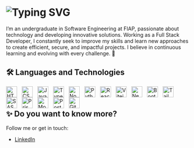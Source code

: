 # <img src="https://readme-typing-svg.herokuapp.com?font=Noto+Sans&weight=600&size=30&duration=4000&pause=1000&color=F0F6FC&center=false&vCenter=true&width=600&height=40&lines=Welcome+to+my+Profile!+✨;I+am+Felipe+Ricardo+🚀;Full-Stack+Developer+💻" alt="Typing SVG">

I’m an undergraduate in Software Engineering at FIAP, passionate about technology and developing innovative solutions. Working as a Full Stack Developer, I constantly seek to improve my skills and learn new approaches to create efficient, secure, and impactful projects. I believe in continuous learning and evolving with every challenge. 🚀

## 🛠 Languages and Technologies

<img 
  align="left" 
  alt="HTML" title="HTML" 
  width="30px" style="padding-right: 10px;" 
  src="https://cdn.jsdelivr.net/gh/devicons/devicon@latest/icons/html5/html5-original.svg" 
/>
<img 
  align="left" 
  alt="CSS" title="CSS"
  width="30px" style="padding-right: 10px;" 
  src="https://cdn.jsdelivr.net/gh/devicons/devicon@latest/icons/css3/css3-original.svg" 
/>
<img 
  align="left" 
  alt="JavaScript" title="JavaScript"
  width="30px" style="padding-right: 10px;" 
  src="https://cdn.jsdelivr.net/gh/devicons/devicon@latest/icons/javascript/javascript-original.svg" 
/>
[<img 
  align="left" 
  alt="TypeScript" title="TypeScript" 
  width="30px" style="padding-right: 10px;" 
  src="https://cdn.jsdelivr.net/gh/devicons/devicon@latest/icons/typescript/typescript-original.svg" 
/>](https://www.typescriptlang.org/)
[<img 
  align="left" 
  alt="Nodejs" title="Nodejs"
  width="30px" style="padding-right: 10px;" 
  src="https://cdn.jsdelivr.net/gh/devicons/devicon@latest/icons/nodejs/nodejs-original.svg" 
/>](https://nodejs.org)
[<img 
  align="left" 
  alt="Python" title="Python"
  width="30px" style="padding-right: 10px;" 
  src="https://cdn.jsdelivr.net/gh/devicons/devicon@latest/icons/python/python-original.svg" 
/>](https://www.python.org/)
[<img 
  align="left" 
  alt="React" title="React" 
  width="30px" style="padding-right: 10px;" 
  src="https://cdn.jsdelivr.net/gh/devicons/devicon@latest/icons/react/react-original.svg" 
/>](https://react.dev/)
[<img 
  align="left" 
  alt="Vitejs" title="Vitejs"
  width="30px" style="padding-right: 10px;" 
  src="https://cdn.jsdelivr.net/gh/devicons/devicon@latest/icons/vitejs/vitejs-original.svg" 
/>](https://vite.dev/)
[<img 
  align="left" 
  alt="Next.js" title="Next.js"
  width="30px" style="padding-right: 10px;" 
  src="https://cdn.jsdelivr.net/gh/devicons/devicon@latest/icons/nextjs/nextjs-original.svg" 
/>](https://nextjs.org/)
[<img 
  align="left" 
  alt="Bootstrap" title="Bootstrap" 
  width="30px" style="padding-right: 10px;" 
  src="https://cdn.jsdelivr.net/gh/devicons/devicon@latest/icons/bootstrap/bootstrap-original.svg" 
/>](https://getbootstrap.com/)
[<img 
  align="left" 
  alt="Tailwind" title="Tailwind"
  width="30px" style="padding-right: 10px;" 
  src="https://cdn.jsdelivr.net/gh/devicons/devicon@latest/icons/tailwindcss/tailwindcss-original.svg" 
/>](https://tailwindcss.com/)
[<img 
  align="left" 
  alt="SASS" title="SASS"
  width="30px" style="padding-right: 10px;" 
  src="https://cdn.jsdelivr.net/gh/devicons/devicon@latest/icons/sass/sass-original.svg" 
/>](https://sass-lang.com/)
[<img 
  align="left" 
  alt="Prisma" title="Prisma"
  width="30px" style="padding-right: 10px;" 
  src="https://cdn.jsdelivr.net/gh/devicons/devicon@latest/icons/prisma/prisma-original.svg" 
/>](https://www.prisma.io/)
[<img 
  align="left" 
  alt="Mongodb" title="Mongodb"
  width="30px" style="padding-right: 10px;" 
  src="https://cdn.jsdelivr.net/gh/devicons/devicon@latest/icons/mongodb/mongodb-plain.svg" 
/>](https://www.mongodb.com)
[<img 
  align="left" 
  alt="Postgresql" title="Postgresql"
  width="30px" style="padding-right: 10px;" 
  src="https://cdn.jsdelivr.net/gh/devicons/devicon@latest/icons/postgresql/postgresql-plain.svg" 
/>](https://www.postgresql.org/)
[<img 
  align="left" 
  alt="Git" title="Git"
  width="30px" style="padding-right: 10px;" 
  src="https://cdn.jsdelivr.net/gh/devicons/devicon@latest/icons/git/git-original.svg" 
/>](https://git-scm.com/)
<br/>
<br/>

## ✨ Do you want to know more?
Follow me or get in touch:

- [LinkedIn](https://www.linkedin.com/in/felipe-ricardo-prado/)
